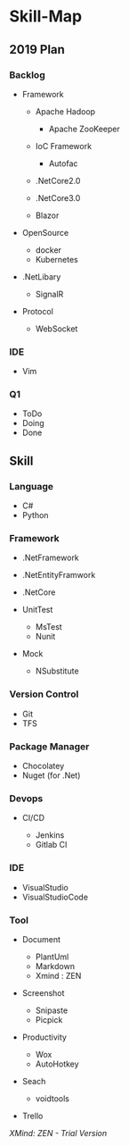 # Skill-Map

## 2019 Plan

### Backlog

- Framework

	- Apache Hadoop

		- Apache ZooKeeper

	- IoC Framework

		- Autofac

	- .NetCore2.0
	- .NetCore3.0
	- Blazor

- OpenSource

	- docker
	- Kubernetes

- .NetLibary

	- SignalR

- Protocol

	- WebSocket

### IDE

- Vim

### Q1

- ToDo
- Doing
- Done

## Skill

### Language

- C#
- Python

### Framework

- .NetFramework
- .NetEntityFramwork
- .NetCore
- UnitTest

	- MsTest
	- Nunit

- Mock

	- NSubstitute

### Version Control

- Git
- TFS

### Package Manager

- Chocolatey 
- Nuget (for .Net)

### Devops

- CI/CD

	- Jenkins
	- Gitlab CI

### IDE

- VisualStudio
- VisualStudioCode

### Tool

- Document

	- PlantUml
	- Markdown
	- Xmind : ZEN

- Screenshot

	- Snipaste
	- Picpick

- Productivity

	- Wox
	- AutoHotkey

- Seach

	- voidtools

- Trello

*XMind: ZEN - Trial Version*